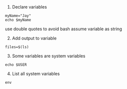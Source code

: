 1. Declare variables

```
myName="Jay"
echo $myName
```

use double quotes to avoid bash assume variable as string

2. Add output to variable

```
files=$(ls)
```

3. Some variables are system variables

```
echo $USER
```

4. List all system variables

```
env
```
